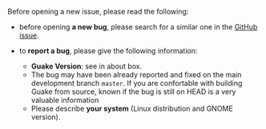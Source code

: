 Before opening a new issue, please read the following:

- before opening **a new bug**, please search for a similar one in the
  [GitHub issue](https://github.com/Guake/guake/issues).
- to **report a bug**, please give the following information:

  - **Guake Version**: see in about box.
  - The bug may have been already reported and fixed on the main development branch `master`. If you
    are confortable with building Guake from source, known if the bug is still on HEAD is a very
    valuable information
  - Please describe **your system** (Linux distribution and GNOME version).
